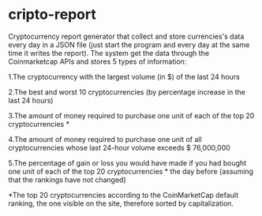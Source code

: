# cripto-report
Cryptocurrency report generator that collect and store currencies's data every day in a JSON file (just start the program and every day at the same time it writes the report). The system get the data through the Coinmarketcap APIs and stores 5 types of information:

1.The cryptocurrency with the largest volume (in $) of the last 24 hours

2.The best and worst 10 cryptocurrencies (by percentage increase in the last 24 hours)

3.The amount of money required to purchase one unit of each of the top 20 cryptocurrencies *

4.The amount of money required to purchase one unit of all cryptocurrencies whose last 24-hour volume exceeds $ 76,000,000

5.The percentage of gain or loss you would have made if you had bought one unit of each of the top 20 cryptocurrencies * the day before (assuming that the rankings have not changed)

*The top 20 cryptocurrencies according to the CoinMarketCap default ranking, the one visible on the site, therefore sorted by capitalization.

